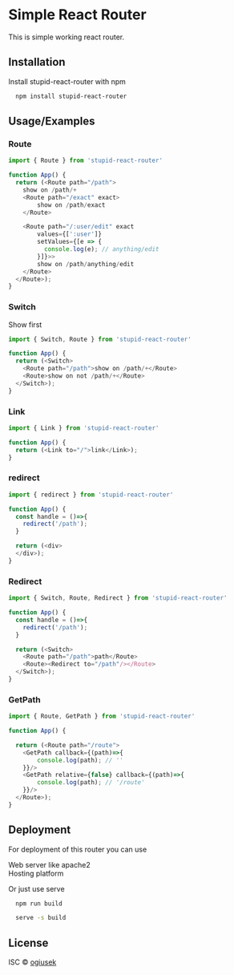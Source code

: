 
# Simple React Router

This is simple working react router.
## Installation

Install stupid-react-router with npm

```bash
  npm install stupid-react-router
```

## Usage/Examples

### Route
```javascript
import { Route } from 'stupid-react-router'

function App() {
  return (<Route path="/path">
    show on /path/+
    <Route path="/exact" exact>
        show on /path/exact
    </Route>

    <Route path="/:user/edit" exact
        values={[':user']}
        setValues={[e => {
          console.log(e); // anything/edit
        }]}>>
        show on /path/anything/edit 
    </Route>
  </Route>);
}
```

### Switch
Show first
```javascript
import { Switch, Route } from 'stupid-react-router'

function App() {
  return (<Switch>
    <Route path="/path">show on /path/+</Route>
    <Route>show on not /path/+</Route>
  </Switch>);
}
```

### Link
```javascript
import { Link } from 'stupid-react-router'

function App() {
  return (<Link to="/">link</Link>);
}
```

### redirect
```javascript
import { redirect } from 'stupid-react-router'

function App() {
  const handle = ()=>{
    redirect('/path');
  }

  return (<div>
  </div>);
}
```

### Redirect
```javascript
import { Switch, Route, Redirect } from 'stupid-react-router'

function App() {
  const handle = ()=>{
    redirect('/path');
  }

  return (<Switch>
    <Route path="/path">path</Route>
    <Route><Redirect to="/path"/></Route>
  </Switch>);
}
```

### GetPath
```javascript
import { Route, GetPath } from 'stupid-react-router'

function App() {

  return (<Route path="/route">
    <GetPath callback={(path)=>{
        console.log(path); // ''
    }}/>
    <GetPath relative={false} callback={(path)=>{
        console.log(path); // '/route'
    }}/>
  </Route>);
}
```
## Deployment

For deployment of this router you can use 

Web server like apache2\
Hosting platform

Or just use serve
```bash
  npm run build
```
```bash
  serve -s build
```



## License

ISC © [ogiusek](https://github.com/ogiusek)

